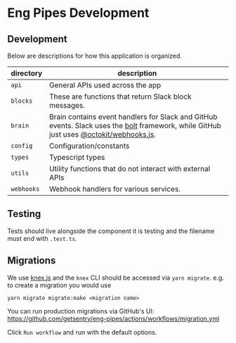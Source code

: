 # Eng Pipes Development

## Development

Below are descriptions for how this application is organized.

| directory | description                                                                                                                                                                                                   |
| --------- | ------------------------------------------------------------------------------------------------------------------------------------------------------------------------------------------------------------- |
| `api`     | General APIs used across the app                                                                                                                                                                              |
| `blocks`  | These are functions that return Slack block messages.                                                                                                                                                         |
| `brain`   | Brain contains event handlers for Slack and GitHub events. Slack uses the [bolt](https://slack.dev/bolt-js) framework, while GitHub just uses [@octokit/webhooks.js](https://github.com/octokit/webhooks.js). |
| `config`  | Configuration/constants                                                                                                                                                                                       |
| `types`   | Typescript types                                                                                                                                                                                              |
| `utils`   | Utility functions that do not interact with external APIs                                                                                                                                                     |
| `webhooks`| Webhook handlers for various services.                                                                                                                                                                        |

## Testing

Tests should live alongside the component it is testing and the filename must end with `.test.ts`.

## Migrations

We use [knex.js](http://knexjs.org/) and the `knex` CLI should be accessed via `yarn migrate`. e.g. to create a migration you would use

```shell
yarn migrate migrate:make <migration name>
```

You can run production migrations via GitHub's UI: <https://github.com/getsentry/eng-pipes/actions/workflows/migration.yml>

Click `Run workflow` and run with the default options.

